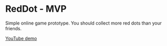 # RedDot - MVP
Simple online game prototype. You should collect more red dots than your friends.

[YouTube demo](https://youtu.be/ph6G_BMSpDU)
